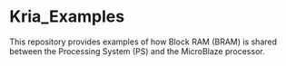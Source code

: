 # Kria_Examples
This repository provides examples of how Block RAM (BRAM) is shared between the Processing System (PS) and the MicroBlaze processor.
